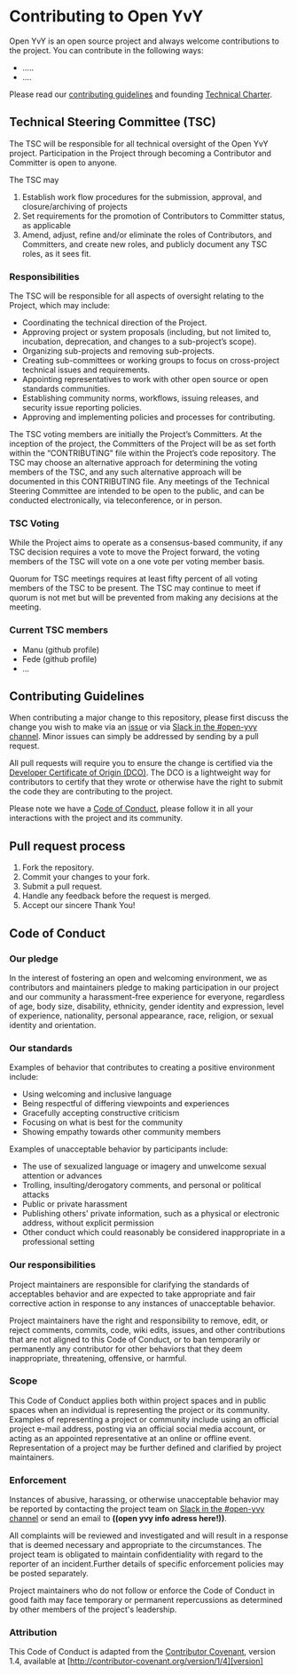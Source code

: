 # Contributing to Open YvY

Open YvY is an open source project and always welcome contributions to the project. You can contribute in the following ways:

- .....
- ....
<!-- - Software and Hardware testing
- Localization and improvisation of the application
- Add/Update crop data
- Enhance watering advise algorithm
- Pilot testing the solution
- Improve the documentation
- Report bug and/or work on existing [issues](https://github.com/Call-for-Code/Liquid-Prep/issues)
- Request/recommend new features in our [issues](https://github.com/Call-for-Code/Liquid-Prep/issues) or [discussions board](https://github.com/Call-for-Code/Liquid-Prep/discussions) -->

Please read our [contributing guidelines](#contributing-guidelines) and founding [Technical Charter](Open-YvY-Technical-Charter.pdf).

## Technical Steering Committee (TSC)

The TSC will be responsible for all technical oversight of the Open YvY project. Participation in the Project through becoming a Contributor and Committer is
open to anyone.

The TSC may

1. Establish work flow procedures for the submission, approval, and closure/archiving of projects
2. Set requirements for the promotion of Contributors to Committer status, as applicable
3. Amend, adjust, refine and/or eliminate the roles of Contributors, and Committers, and create new roles, and publicly document any TSC roles, as it sees fit.

### Responsibilities

The TSC will be responsible for all aspects of oversight relating to the Project, which may include:

- Coordinating the technical direction of the Project.
- Approving project or system proposals (including, but not limited to, incubation, deprecation, and changes to a sub-project’s scope).
- Organizing sub-projects and removing sub-projects.
- Creating sub-committees or working groups to focus on cross-project technical issues and requirements.
- Appointing representatives to work with other open source or open standards communities.
- Establishing community norms, workflows, issuing releases, and security issue reporting policies.
- Approving and implementing policies and processes for contributing.

The TSC voting members are initially the Project’s Committers. At the inception of the project, the Committers of the Project will be as set forth within the
“CONTRIBUTING” file within the Project’s code repository. The TSC may choose an alternative approach for determining the voting members of the TSC,
and any such alternative approach will be documented in this CONTRIBUTING file. Any meetings of the Technical Steering Committee are intended to be open
to the public, and can be conducted electronically, via teleconference, or in person.

### TSC Voting

While the Project aims to operate as a consensus-based community, if any TSC decision requires a vote to move the Project forward, the voting members of the
TSC will vote on a one vote per voting member basis.

Quorum for TSC meetings requires at least fifty percent of all voting members of the TSC to be present. The TSC may continue to meet if quorum is not met but
will be prevented from making any decisions at the meeting.

### Current TSC members

- Manu (github profile)
- Fede (github profile)
- ...
<!-- - [Ilse Breedvelt](https://github.com/ilsebreedvelt) - IBM Design Principal/Master Inventor
- [Gaurav Ramakrishna](https://github.com/Gaurav-Ramakrishna) - IBM Software Developer
- [Cornelius Nesen](https://github.com/cnesen) - IBM Software Developer
- [Yuanyuan Li](https://github.com/Yuanyuan199) - IBM Software Developer
- [Daniel Krook](https://github.com/krook) - IBM Call for Code CTO
- [Yongcan Zhang](https://github.com/ilfreedom) - IBM Software Developer
- [Jeff Lu](https://github.com/playground) - IBM Lead Software Developer
- [Brian Rashap](https://github.com/brashap) - IoT Professor, CNM Ingenuity
- [Jason Lee](https://www.thesmartcone.com/) - Founder & CEO, SmartCone Technologies Inc. -->

## Contributing Guidelines

When contributing a major change to this repository, please first discuss the change you wish to make via an [issue](../../issues) or via
[Slack in the #open-yvy channel](https://developer.ibm.com/callforcode/solutions/projects/get-started/). Minor issues can simply be addressed by sending by a pull request.

All pull requests will require you to ensure the change is certified via the [Developer Certificate of Origin (DCO)](https://github.com/apps/dco/). The DCO is a lightweight way for contributors to certify that they wrote or otherwise have the right to submit the code they are contributing to the project.

Please note we have a [Code of Conduct](#code-of-conduct), please follow it in all your interactions with the project and its community.

## Pull request process

1. Fork the repository.
2. Commit your changes to your fork.
3. Submit a pull request.
4. Handle any feedback before the request is merged.
5. Accept our sincere Thank You!

## Code of Conduct

### Our pledge

In the interest of fostering an open and welcoming environment, we as
contributors and maintainers pledge to making participation in our project and
our community a harassment-free experience for everyone, regardless of age, body size, disability, ethnicity, gender identity and expression, level of experience, nationality, personal appearance, race, religion, or sexual identity and orientation.

### Our standards

Examples of behavior that contributes to creating a positive environment
include:

- Using welcoming and inclusive language
- Being respectful of differing viewpoints and experiences
- Gracefully accepting constructive criticism
- Focusing on what is best for the community
- Showing empathy towards other community members

Examples of unacceptable behavior by participants include:

- The use of sexualized language or imagery and unwelcome sexual attention or
  advances
- Trolling, insulting/derogatory comments, and personal or political attacks
- Public or private harassment
- Publishing others' private information, such as a physical or electronic
  address, without explicit permission
- Other conduct which could reasonably be considered inappropriate in a
  professional setting

### Our responsibilities

Project maintainers are responsible for clarifying the standards of acceptables
behavior and are expected to take appropriate and fair corrective action in
response to any instances of unacceptable behavior.

Project maintainers have the right and responsibility to remove, edit, or
reject comments, commits, code, wiki edits, issues, and other contributions
that are not aligned to this Code of Conduct, or to ban temporarily or
permanently any contributor for other behaviors that they deem inappropriate,
threatening, offensive, or harmful.

### Scope

This Code of Conduct applies both within project spaces and in public spaces
when an individual is representing the project or its community. Examples of
representing a project or community include using an official project e-mail
address, posting via an official social media account, or acting as an appointed
representative at an online or offline event. Representation of a project may be
further defined and clarified by project maintainers.

### Enforcement

Instances of abusive, harassing, or otherwise unacceptable behavior may be
reported by contacting the project team on [Slack in the #open-yvy channel](https://callforcode.org/slack) or send an email to **((open yvy info adress here!))<!-- info.liquidprep@gmail.com -->**.

All complaints will be reviewed and investigated and will result in a response that is deemed necessary and appropriate to the circumstances. The project team is obligated to maintain confidentiality with regard to the reporter of an incident.Further details of specific enforcement policies may be posted separately.

Project maintainers who do not follow or enforce the Code of Conduct in good faith may face temporary or permanent repercussions as determined by other members of the project's leadership.

### Attribution

This Code of Conduct is adapted from the [Contributor Covenant][homepage], version 1.4, available at [http://contributor-covenant.org/version/1/4][version]

[homepage]: http://contributor-covenant.org
[version]: http://contributor-covenant.org/version/1/4/
